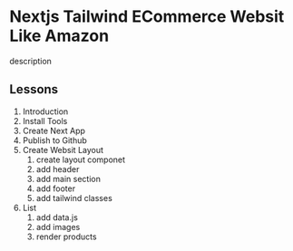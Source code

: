 # Nextjs Tailwind ECommerce Websit Like Amazon

description

## Lessons

1. Introduction
2. Install Tools
3. Create Next App
4. Publish to Github
5. Create Websit Layout
   1. create layout componet
   2. add header
   3. add main section
   4. add footer
   5. add tailwind classes
6. List
   1. add data.js
   2. add images
   3. render products 